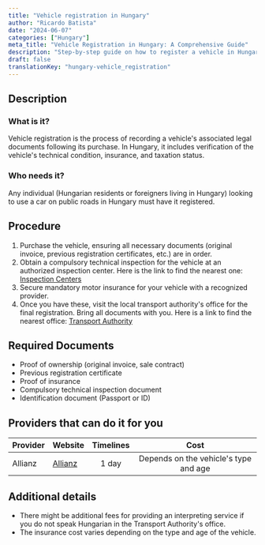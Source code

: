 ```yaml
---
title: "Vehicle registration in Hungary"
author: "Ricardo Batista"
date: "2024-06-07"
categories: ["Hungary"]
meta_title: "Vehicle Registration in Hungary: A Comprehensive Guide"
description: "Step-by-step guide on how to register a vehicle in Hungary"
draft: false
translationKey: "hungary-vehicle_registration"
---
```


## Description
### What is it?
Vehicle registration is the process of recording a vehicle's associated legal documents following its purchase. In Hungary, it includes verification of the vehicle's technical condition, insurance, and taxation status.
### Who needs it?
Any individual (Hungarian residents or foreigners living in Hungary) looking to use a car on public roads in Hungary must have it registered.

## Procedure
1. Purchase the vehicle, ensuring all necessary documents (original invoice, previous registration certificates, etc.) are in order.
2. Obtain a compulsory technical inspection for the vehicle at an authorized inspection center. Here is the link to find the nearest one: [Inspection Centers](http://www.nkh.gov.hu/web/english/driving-licence)
3. Secure mandatory motor insurance for your vehicle with a recognized provider.
4. Once you have these, visit the local transport authority's office for the final registration. Bring all documents with you. Here is a link to find the nearest office: [Transport Authority](http://www.nkh.gov.hu/web/english/contact)

## Required Documents
- Proof of ownership (original invoice, sale contract)
- Previous registration certificate
- Proof of insurance
- Compulsory technical inspection document
- Identification document (Passport or ID)

## Providers that can do it for you
| Provider        |     Website                    |   Timelines    | Cost         |
| --------------- | ---------------                      |  :-------------: | :-------------: |
| Allianz            |  [Allianz](https://www.allianz.hu) |      1 day         |       Depends on the vehicle's type and age |

## Additional details
- There might be additional fees for providing an interpreting service if you do not speak Hungarian in the Transport Authority's office.
- The insurance cost varies depending on the type and age of the vehicle.